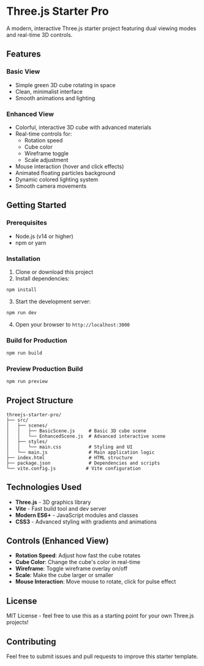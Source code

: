 # Three.js Starter Pro

A modern, interactive Three.js starter project featuring dual viewing modes and real-time 3D controls.

## Features

### Basic View
- Simple green 3D cube rotating in space
- Clean, minimalist interface
- Smooth animations and lighting

### Enhanced View
- Colorful, interactive 3D cube with advanced materials
- Real-time controls for:
  - Rotation speed
  - Cube color
  - Wireframe toggle
  - Scale adjustment
- Mouse interaction (hover and click effects)
- Animated floating particles background
- Dynamic colored lighting system
- Smooth camera movements

## Getting Started

### Prerequisites
- Node.js (v14 or higher)
- npm or yarn

### Installation

1. Clone or download this project
2. Install dependencies:
```bash
npm install
```

3. Start the development server:
```bash
npm run dev
```

4. Open your browser to `http://localhost:3000`

### Build for Production

```bash
npm run build
```

### Preview Production Build

```bash
npm run preview
```

## Project Structure

```
threejs-starter-pro/
├── src/
│   ├── scenes/
│   │   ├── BasicScene.js     # Basic 3D cube scene
│   │   └── EnhancedScene.js  # Advanced interactive scene
│   ├── styles/
│   │   └── main.css          # Styling and UI
│   └── main.js               # Main application logic
├── index.html                # HTML structure
├── package.json              # Dependencies and scripts
└── vite.config.js           # Vite configuration
```

## Technologies Used

- **Three.js** - 3D graphics library
- **Vite** - Fast build tool and dev server
- **Modern ES6+** - JavaScript modules and classes
- **CSS3** - Advanced styling with gradients and animations

## Controls (Enhanced View)

- **Rotation Speed**: Adjust how fast the cube rotates
- **Cube Color**: Change the cube's color in real-time
- **Wireframe**: Toggle wireframe overlay on/off
- **Scale**: Make the cube larger or smaller
- **Mouse Interaction**: Move mouse to rotate, click for pulse effect

## License

MIT License - feel free to use this as a starting point for your own Three.js projects!

## Contributing

Feel free to submit issues and pull requests to improve this starter template.
